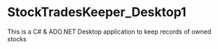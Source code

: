# StockTradesKeeper_Desktop1
This is a C# &amp; ADO.NET Desktop application to keep records of owned stocks
